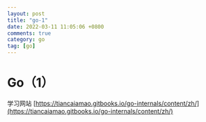 ```yaml
---
layout: post
title: "go-1"
date: 2022-03-11 11:05:06 +0800
comments: true
category: go
tag: [go]
---
```


#  Go（1）

学习网站 [https://tiancaiamao.gitbooks.io/go-internals/content/zh/](https://tiancaiamao.gitbooks.io/go-internals/content/zh/)

